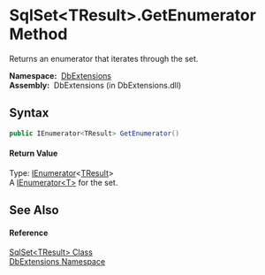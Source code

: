 SqlSet&lt;TResult>.GetEnumerator Method
=======================================
Returns an enumerator that iterates through the set.

  **Namespace:**  [DbExtensions][1]  
  **Assembly:**  DbExtensions (in DbExtensions.dll)

Syntax
------

```csharp
public IEnumerator<TResult> GetEnumerator()
```

#### Return Value
Type: [IEnumerator][2]&lt;[TResult][3]>  
A [IEnumerator&lt;T>][2] for the set.

See Also
--------

#### Reference
[SqlSet&lt;TResult> Class][3]  
[DbExtensions Namespace][1]  

[1]: ../README.md
[2]: http://msdn.microsoft.com/en-us/library/78dfe2yb
[3]: README.md